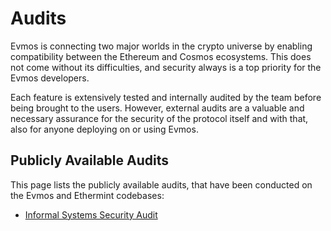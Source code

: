 <!--
order: 2
-->

# Audits

Evmos is connecting two major worlds in the crypto universe by enabling 
compatibility between the Ethereum and Cosmos ecosystems. 
This does not come without its difficulties, and security always 
is a top priority for the Evmos developers.

Each feature is extensively tested and internally audited by the team 
before being brought to the users. 
However, external audits are a valuable and necessary assurance for the
security of the protocol itself and with that,
also for anyone deploying on or using Evmos.

## Publicly Available Audits

This page lists the publicly available audits,
that have been conducted on the Evmos and Ethermint codebases:

- [Informal Systems Security Audit](https://github.com/informalsystems/audits/blob/main/Evmos2021Q4/informal-evmos-report-2021q4.pdf)

